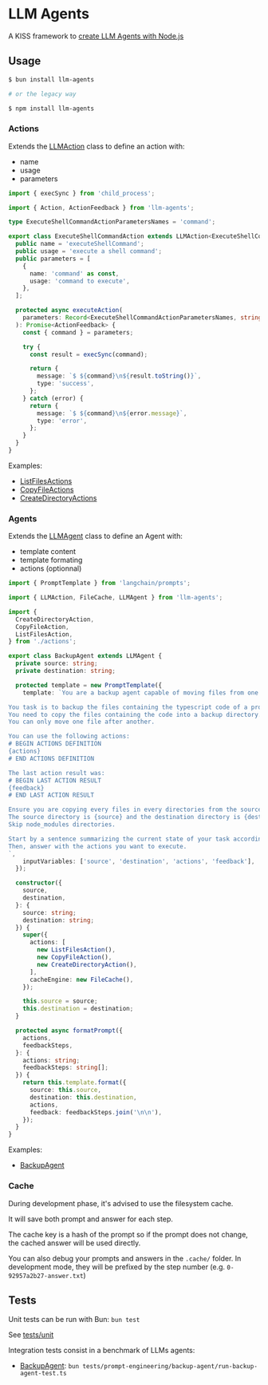 # LLM Agents

A KISS framework to [create LLM Agents with Node.js](https://gen-ai.fr/large-language-model/creer-un-agent-llm-en-node-js-partie-1/)

## Usage

```bash
$ bun install llm-agents

# or the legacy way

$ npm install llm-agents
```

### Actions

Extends the [LLMAction](lib/actions/LLMAction.ts) class to define an action with:

- name
- usage
- parameters

```ts
import { execSync } from 'child_process';

import { Action, ActionFeedback } from 'llm-agents';

type ExecuteShellCommandActionParametersNames = 'command';

export class ExecuteShellCommandAction extends LLMAction<ExecuteShellCommandActionParametersNames> {
  public name = 'executeShellCommand';
  public usage = 'execute a shell command';
  public parameters = [
    {
      name: 'command' as const,
      usage: 'command to execute',
    },
  ];

  protected async executeAction(
    parameters: Record<ExecuteShellCommandActionParametersNames, string>
  ): Promise<ActionFeedback> {
    const { command } = parameters;

    try {
      const result = execSync(command);

      return {
        message: `$ ${command}\n${result.toString()}`,
        type: 'success',
      };
    } catch (error) {
      return {
        message: `$ ${command}\n${error.message}`,
        type: 'error',
      };
    }
  }
}
```

Examples:

- [ListFilesActions]('tests/lib/actions/ListFilesActions.ts')
- [CopyFileActions]('tests/lib/actions/CopyFileActions.ts')
- [CreateDirectoryActions]('tests/lib/actions/CreateDirectoryActions.ts')

### Agents

Extends the [LLMAgent](lib/LLMAgent.ts) class to define an Agent with:

- template content
- template formating
- actions (optionnal)

```ts
import { PromptTemplate } from 'langchain/prompts';

import { LLMAction, FileCache, LLMAgent } from 'llm-agents';

import {
  CreateDirectoryAction,
  CopyFileAction,
  ListFilesAction,
} from './actions';

export class BackupAgent extends LLMAgent {
  private source: string;
  private destination: string;

  protected template = new PromptTemplate({
    template: `You are a backup agent capable of moving files from one place to another.

You task is to backup the files containing the typescript code of a project.
You need to copy the files containing the code into a backup directory.
You can only move one file after another.

You can use the following actions:
# BEGIN ACTIONS DEFINITION
{actions}
# END ACTIONS DEFINITION

The last action result was:
# BEGIN LAST ACTION RESULT
{feedback}
# END LAST ACTION RESULT

Ensure you are copying every files in every directories from the source.
The source directory is {source} and the destination directory is {destination}.
Skip node_modules directories.

Start by a sentence summarizing the current state of your task according to the last action result.
Then, answer with the actions you want to execute.
`,
    inputVariables: ['source', 'destination', 'actions', 'feedback'],
  });

  constructor({
    source,
    destination,
  }: {
    source: string;
    destination: string;
  }) {
    super({
      actions: [
        new ListFilesAction(),
        new CopyFileAction(),
        new CreateDirectoryAction(),
      ],
      cacheEngine: new FileCache(),
    });

    this.source = source;
    this.destination = destination;
  }

  protected async formatPrompt({
    actions,
    feedbackSteps,
  }: {
    actions: string;
    feedbackSteps: string[];
  }) {
    return this.template.format({
      source: this.source,
      destination: this.destination,
      actions,
      feedback: feedbackSteps.join('\n\n'),
    });
  }
}
```

Examples:

- [BackupAgent](tests/prompt-engineering/backup-agent/BackupAgent.ts)

### Cache

During development phase, it's advised to use the filesystem cache.

It will save both prompt and answer for each step.

The cache key is a hash of the prompt so if the prompt does not change, the cached answer will be used directly.

You can also debug your prompts and answers in the `.cache/` folder. In development mode, they will be prefixed by the step number (e.g. `0-92957a2b27-answer.txt`)

## Tests

Unit tests can be run with Bun: `bun test`

See [tests/unit](tests/unit)

Integration tests consist in a benchmark of LLMs agents:

- [BackupAgent](tests/prompt-engineering/backup-agent/run-backup-agent-test.ts): `bun tests/prompt-engineering/backup-agent/run-backup-agent-test.ts`
